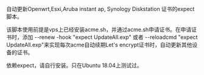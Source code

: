 自动更新Openwrt,Esxi,Aruba instant ap, Synology Diskstation 证书的expect脚本。

该脚本使用前提是vps上已经安装acme.sh，并通过acme.sh申请证书。在申请证书时，添加 --renew -hook "expect UpdateAll.exp" 或者 --reloadcmd "expect UpdateAll.exp"来实现每次acme自动续期Let's encrypt证书时，自动更新其他设备的证书。

依赖expect，请自行安装。只在Ubuntu 18.04上测试过。
